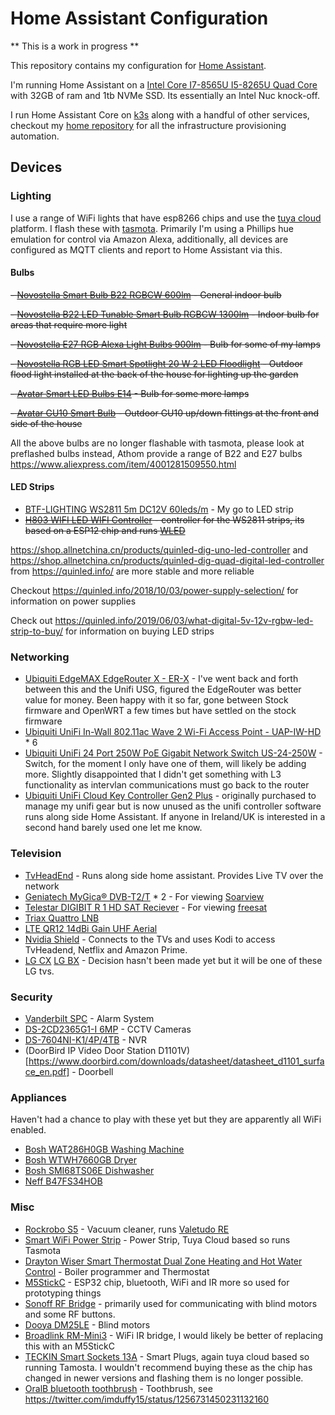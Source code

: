 # Home Assistant Configuration

** This is a work in progress **

This repository contains my configuration for [Home Assistant](https://www.home-assistant.io/).

I'm running Home Assistant on a [Intel Core I7-8565U I5-8265U Quad Core](https://www.aliexpress.com/item/32850708878.html) with 32GB of ram and 1tb NVMe SSD. Its essentially an Intel Nuc knock-off.

I run Home Assistant Core on [k3s](https://k3s.io/) along with a handful of other services, checkout my [home repository](https://github.com/imduffy15/home) for all the infrastructure provisioning automation.

## Devices

### Lighting

I use a range of WiFi lights that have esp8266 chips and use the [tuya cloud](https://www.tuya.com/) platform. I flash these with [tasmota](https://github.com/arendst/Tasmota). Primarily I'm using a Phillips hue emulation for control via Amazon Alexa, additionally, all devices are configured as MQTT clients and report to Home Assistant via this.

#### Bulbs

 ~~- [Novostella Smart Bulb B22 RGBCW 600lm](https://www.amazon.co.uk/gp/product/B07DN4NLKM) - General indoor bulb~~
 
 ~~- [Novostella B22 LED Tunable Smart Bulb RGBCW 1300lm](https://www.amazon.co.uk/gp/product/B07SB4Q4JT) - Indoor bulb for areas that require more light~~
 
 ~~- [Novostella E27 RGB Alexa Light Bulbs 900lm](https://www.amazon.co.uk/gp/product/B07NQMFJMJ) - Bulb for some of my lamps~~
 
 ~~- [Novostella RGB LED Smart Spotlight 20 W 2 LED Floodlight](https://www.amazon.de/gp/product/B07VNR9XW7) - Outdoor flood light installed at the back of the house for lighting up the garden~~
 
 ~~- [Avatar Smart LED Bulbs E14](https://www.amazon.de/dp/B07W6Z6KPG) - Bulb for some more lamps~~
 
 ~~- [Avatar GU10 Smart Bulb](https://www.amazon.co.uk/gp/product/B082F7NWWB) - Outdoor GU10 up/down fittings at the front and side of the house~~

All the above bulbs are no longer flashable with tasmota, please look at preflashed bulbs instead, Athom provide a range of B22 and E27 bulbs https://www.aliexpress.com/item/4001281509550.html

#### LED Strips

 - [BTF-LIGHTING WS2811 5m DC12V 60leds/m](https://www.amazon.co.uk/BTF-LIGHTING-300LEDs-Addressable-Flexible-Non-waterproof/dp/B01CNL6K52) - My go to LED strip
 - ~~[H803 WIFI LED WIFI Controller](https://www.aliexpress.com/item/32854807170.html) - controller for the WS2811 strips, its based on a ESP12 chip and runs [WLED](https://github.com/Aircoookie/WLED)~~

https://shop.allnetchina.cn/products/quinled-dig-uno-led-controller and https://shop.allnetchina.cn/products/quinled-dig-quad-digital-led-controller from https://quinled.info/ are more stable and more reliable

Checkout https://quinled.info/2018/10/03/power-supply-selection/ for information on power supplies

Check out https://quinled.info/2019/06/03/what-digital-5v-12v-rgbw-led-strip-to-buy/ for information on buying LED strips

### Networking

 - [Ubiquiti EdgeMAX EdgeRouter X - ER-X](https://linitx.com/product/ubiquiti-unifi-in-wall-802.11ac-wave-2-wi-fi-access-point---uap-iw-hd/14588) - I've went back and forth between this and the Unifi USG, figured the EdgeRouter was better value for money. Been happy with it so far, gone between Stock firmware and OpenWRT a few times but have settled on the stock firmware
 - [Ubiquiti UniFi In-Wall 802.11ac Wave 2 Wi-Fi Access Point - UAP-IW-HD](https://linitx.com/product/ubiquiti-unifi-in-wall-802.11ac-wave-2-wi-fi-access-point---uap-iw-hd/15499) * 6
 - [Ubiquiti UniFi 24 Port 250W PoE Gigabit Network Switch US-24-250W](https://linitx.com/product/ubiquiti-unifi-in-wall-802.11ac-wave-2-wi-fi-access-point---uap-iw-hd/14252) - Switch, for the moment I only have one of them, will likely be adding more. Slightly disappointed that I didn't get something with L3 functionality as intervlan communications must go back to the router
 - [Ubiquiti UniFi Cloud Key Controller Gen2 Plus](https://linitx.com/product/ubiquiti-unifi-in-wall-802.11ac-wave-2-wi-fi-access-point---uap-iw-hd/15498) - originally purchased to manage my unifi gear but is now unused as the unifi controller software runs along side Home Assistant. If anyone in Ireland/UK is interested in a second hand barely used one let me know.

### Television

 - [TvHeadEnd](https://tvheadend.org/) - Runs along side home assistant. Provides Live TV over the network
 - [Geniatech MyGica® DVB-T2/T](https://www.amazon.co.uk/gp/product/B01BU4UIOW) * 2 - For viewing [Soarview](https://www.saorview.ie/)
 - [Telestar DIGIBIT R 1 HD SAT Reciever](https://www.amazon.co.uk/gp/product/B008OVPYCQ) - For viewing [freesat](https://www.freesat.co.uk/)
 - [Triax Quattro LNB](https://www.triax.uk/products/satellite/lnb-units/classic-lnb/universal-quattro-lnb-tqtd)
 - [LTE QR12 14dBi Gain UHF Aerial](https://www.triax.uk/products/terrestrial/aerial-antennas/uhf-antennas/lte-qr-12-t-ch-21-60-14dbi-gain-lte-800-protected-antenna-aerial)
 - [Nvidia Shield](https://www.amazon.co.uk/gp/product/B07Z6QQZPF) - Connects to the TVs and uses Kodi to access TvHeadend, Netflix and Amazon Prime.
 - [LG CX](https://www.lg.com/us/tvs/lg-oled65cxpua-oled-4k-tv) [LG BX](https://www.lg.com/us/tvs/lg-oled65bxpua-oled-4k-tv) - Decision hasn't been made yet but it will be one of these LG tvs.

### Security

 - [Vanderbilt SPC](https://vanderbiltindustries.com/spc) - Alarm System
 - [DS-2CD2365G1-I 6MP](https://www.hikvision.com/en/products/IP-Products/Network-Cameras/Pro-Series-EasyIP-/DS-2CD2365G1-I/) - CCTV Cameras
 - [DS-7604NI-K1/4P/4TB](https://www.hikvision.com/en/products/IP-Products/Network-Video-Recorders/Pro-Series/ds-7604ni-k1-4p-b-0/) - NVR
 - (DoorBird IP Video Door Station D1101V)[https://www.doorbird.com/downloads/datasheet/datasheet_d1101_surface_en.pdf] - Doorbell

### Appliances

Haven't had a chance to play with these yet but they are apparently all WiFi enabled.

 - [Bosh WAT286H0GB Washing Machine](https://www.bosch-home.ie/productlist/washers-and-dryers/washing-machines/front-loading-washing-machines/WAT286H0GB)
 - [Bosh WTWH7660GB Dryer](https://www.bosch-home.ie/productlist/washers-and-dryers/tumble-dryers/heat-pump-dryers/WTWH7660GB)
 - [Bosh SMI68TS06E Dishwasher](https://www.bosch-home.ie/productlist/SMI68TS06E)
 - [Neff B47FS34HOB](https://www.neff-home.com/ie/products-list/ovens-and-compact-ovens/ovens/single-steam-ovens/B47FS34H0B)

### Misc

 - [Rockrobo S5](https://www.amazon.com/Roborock-Robotic-Connectivity-Navigating-Capacity/dp/B0792BWMV4) - Vacuum cleaner, runs [Valetudo RE](https://github.com/rand256/valetudo)
 - [Smart WiFi Power Strip](https://www.amazon.co.uk/gp/product/B07D2FN1P5) - Power Strip, Tuya Cloud based so runs Tasmota
 - [Drayton Wiser Smart Thermostat Dual Zone Heating and Hot Water Control](https://www.amazon.co.uk/Drayton-Wiser-Thermostat-Heating-Control/dp/B075GS4WFK?ref_=ast_sto_dp) - Boiler programmer and Thermostat
 - [M5StickC](https://m5stack.com/products/stick-c) - ESP32 chip, bluetooth, WiFi and IR more so used for prototyping things
 - [Sonoff RF Bridge](https://sonoff.tech/product/accessories/433-rf-bridge) - primarily used for communicating with blind motors and some RF buttons.
 - [Dooya DM25LE](https://www.aliexpress.com/item/32614830824.html) - Blind motors
 - [Broadlink RM-Mini3](https://www.amazon.co.uk/Broadlink-RM-Mini3-Universal-Controller-Compatible-Black/dp/B01G1PZUK2) - WiFi IR bridge, I would likely be better of replacing this with an M5StickC
 - [TECKIN Smart Sockets 13A](https://www.amazon.co.uk/gp/product/B07JFJQ3ZP) - Smart Plugs, again tuya cloud based so running Tamosta. I wouldn't recommend buying these as the chip has changed in newer versions and flashing them is no longer possible.
 - [OralB bluetooth toothbrush](https://www.amazon.co.uk/s?k=oralb+bluetooth&ref=nb_sb_noss) - Toothbrush, see https://twitter.com/imduffy15/status/1256731450231132160
